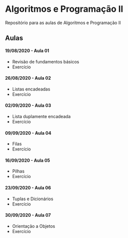 # Algoritmos e Programação II

Repositório para as aulas de Algoritmos e Programação II


## Aulas

#### 19/08/2020 - Aula 01
 - Revisão de fundamentos básicos
 - Exercício

#### 26/08/2020 - Aula 02
 - Listas encadeadas
 - Exercício

#### 02/09/2020 - Aula 03
 - Lista duplamente encadeada
 - Exercício

#### 09/09/2020 - Aula 04
 - Filas
 - Exercício

#### 16/09/2020 - Aula 05
 - Pilhas
 - Exercício

#### 23/09/2020 - Aula 06
 - Tuplas e Dicionários
 - Exercício

#### 30/09/2020 - Aula 07
 - Orientação a Objetos
 - Exercício
